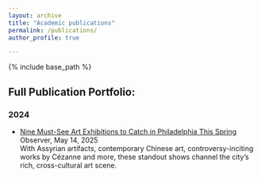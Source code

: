 ```yaml
---
layout: archive
title: "Academic publications"
permalink: /publications/
author_profile: true

---
```


{% include base_path %}

## Full Publication Portfolio:

### 2024

- [Nine Must-See Art Exhibitions to Catch in Philadelphia This Spring](https://observer.com/2025/05/must-see-art-exhibitions-philadelphia-spring-2025/)  
  Observer, May 14, 2025<br>
  With Assyrian artifacts, contemporary Chinese art, controversy-inciting works by Cézanne and more, these standout shows channel the city’s rich, cross-cultural art scene.

